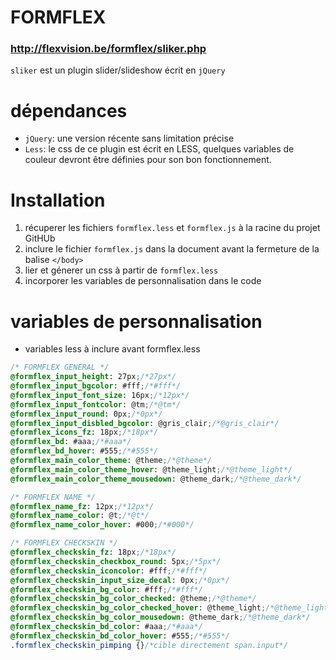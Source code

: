 # FORMFLEX
### <http://flexvision.be/formflex/sliker.php>

`sliker` est un plugin slider/slideshow écrit en `jQuery`

# dépendances
- `jQuery`: une version récente sans limitation précise
- `Less`: le css de ce plugin est écrit en LESS, quelques variables de couleur devront être définies pour son bon fonctionnement.

# Installation
1. récuperer les fichiers `formflex.less` et `formflex.js` à la racine du projet GitHUb
2. inclure le fichier `formflex.js` dans la document avant la fermeture de la balise `</body>`
3. lier et génerer un css à partir de `formflex.less`
4. incorporer les variables de personnalisation dans le code

# variables de personnalisation
- variables less à inclure avant formflex.less
```css
/* FORMFLEX GENERAL */
@formflex_input_height: 27px;/*27px*/
@formflex_input_bgcolor: #fff;/*#fff*/
@formflex_input_font_size: 16px;/*12px*/
@formflex_input_fontcolor: @tm;/*@tm*/
@formflex_input_round: 0px;/*0px*/
@formflex_input_disbled_bgcolor: @gris_clair;/*@gris_clair*/
@formflex_icons_fz: 18px;/*18px*/
@formflex_bd: #aaa;/*#aaa*/
@formflex_bd_hover: #555;/*#555*/
@formflex_main_color_theme: @theme;/*@theme*/
@formflex_main_color_theme_hover: @theme_light;/*@theme_light*/
@formflex_main_color_theme_mousedown: @theme_dark;/*@theme_dark*/

/* FORMFLEX NAME */
@formflex_name_fz: 12px;/*12px*/
@formflex_name_color: @t;/*@t*/
@formflex_name_color_hover: #000;/*#000*/

/* FORMFLEX CHECKSKIN */
@formflex_checkskin_fz: 18px;/*18px*/
@formflex_checkskin_checkbox_round: 5px;/*5px*/
@formflex_checkskin_iconcolor: #fff;/*#fff*/
@formflex_checkskin_input_size_decal: 0px;/*0px*/
@formflex_checkskin_bg_color: #fff;/*#fff*/
@formflex_checkskin_bg_color_checked: @theme;/*@theme*/
@formflex_checkskin_bg_color_checked_hover: @theme_light;/*@theme_light*/
@formflex_checkskin_bg_color_mousedown: @theme_dark;/*@theme_dark*/
@formflex_checkskin_bd_color: #aaa;/*#aaa*/
@formflex_checkskin_bd_color_hover: #555;/*#555*/
.formflex_checkskin_pimping {}/*cible directement span.input*/
```
